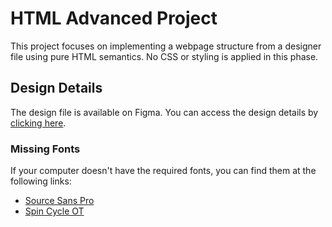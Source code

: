 # HTML Advanced Project

This project focuses on implementing a webpage structure from a designer file using pure HTML semantics.
No CSS or styling is applied in this phase.

## Design Details

The design file is available on Figma. You can access the design details by [clicking here](link-to-figma-file).

### Missing Fonts

If your computer doesn't have the required fonts, you can find them at the following links:
- [Source Sans Pro](link-to-source-sans-pro)
- [Spin Cycle OT](link-to-spin-cycle-ot)
